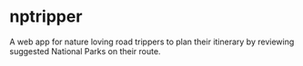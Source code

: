 # nptripper
A web app for nature loving road trippers to plan their itinerary by reviewing suggested National Parks on their route.
